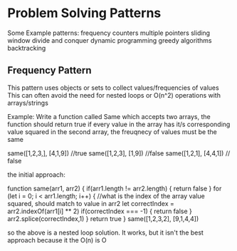 # Problem Solving Patterns
Some Example patterns:
    frequency counters
    multiple pointers
    sliding window 
    divide and conquer 
    dynamic programming
    greedy algorithms
    backtracking


## Frequency Pattern

This pattern uses objects or sets to collect values/frequencies of values
This can often avoid the need for nested loops or O(n^2) operations with arrays/strings

Example:
Write a function called Same which accepts two arrays, the function should return true if every value in the array has it/s corresponding value squared in the second array, the freuqnecy of values must be the same

same([1,2,3,], [4,1,9]) //true
same([1,2,3], [1,9]) //false
same([1,2,1], [4,4,1]) // false

the initial approach:

function same(arr1, arr2) {
    if(arr1.length != arr2.length) {
        return false
    }
    for (let i = 0; i < arr1.length; i++) {
        //what is the index of the array value squared, should match to value in arr2
        let correctIndex = arr2.indexOf(arr1[i] ** 2)
        if(correctIndex === -1) {
            return false
        }
        arr2.splice(correctIndex,1)
    }
    return true
}
same([1,2,3,2], [9,1,4,4])

so the above is a nested loop solution. It works, but it isn't the best approach because it the O(n) is O
